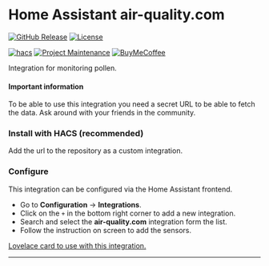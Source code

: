 # Home Assistant air-quality.com

[![GitHub Release][releases-shield]][releases]
[![License][license-shield]](LICENSE)

[![hacs][hacsbadge]][hacs]
[![Project Maintenance][maintenance-shield]][user_profile]
[![BuyMeCoffee][buymecoffeebadge]][buymecoffee]

Integration for monitoring pollen.

#### Important information
To be able to use this integration you need a secret URL to be able to fetch the data. Ask around with your friends in the community.

### Install with HACS (recommended)
Add the url to the repository as a custom integration.

### Configure
This integration can be configured via the Home Assistant frontend.

- Go to **Configuration** -> **Integrations**.
- Click on the `+` in the bottom right corner to add a new integration.
- Search and select the **air-quality.com** integration form the list.
- Follow the instruction on screen to add the sensors.

[Lovelace card to use with this integration.](https://github.com/isabellaalstrom/lovelace-pollenprognos-card)

---

[buymecoffee]: https://www.buymeacoffee.com/JohNan
[buymecoffeebadge]: https://img.shields.io/badge/buy%20me%20a%20coffee-donate-yellow.svg?style=for-the-badge
[commits-shield]: https://img.shields.io/github/commit-activity/y/JohNan/homeassistant-pollenprognos.svg?style=for-the-badge
[commits]: https://github.com/JohNan/homeassistant-pollenprognos/commits/main
[hacs]: https://hacs.xyz
[hacsbadge]: https://img.shields.io/badge/HACS-Custom-orange.svg?style=for-the-badge
[license-shield]: https://img.shields.io/github/license/JohNan/homeassistant-pollenprognos.svg?style=for-the-badge
[maintenance-shield]: https://img.shields.io/badge/maintainer-%40JohNan-blue.svg?style=for-the-badge
[releases-shield]: https://img.shields.io/github/release/JohNan/homeassistant-pollenprognos.svg?style=for-the-badge
[releases]: https://github.com/JohNan/homeassistant-pollenprognos/releases
[user_profile]: https://github.com/JohNan
